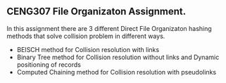 ## CENG307 File Organizaton Assignment.
In this assignment there are 3 different Direct File Organizaton hashing methods that solve collision problem in different ways.

  - BEISCH method for Collision resolution with links
  - Binary Tree method for Collision resolution without links and Dynamic positioning of records
  - Computed Chaining method for Collision resolution with pseudolinks

